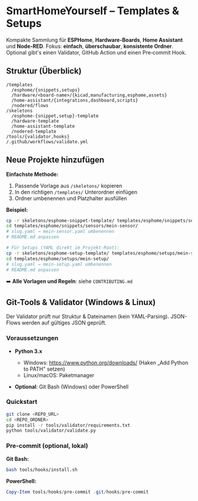 # SmartHomeYourself – Templates & Setups

Kompakte Sammlung für **ESPHome**, **Hardware-Boards**, **Home Assistant** und **Node-RED**. 
Fokus: **einfach**, **überschaubar**, **konsistente Ordner**. Optional gibt's einen Validator, GitHub Action und einen Pre‑commit Hook.

## Struktur (Überblick)
```
/templates
  /esphome/{snippets,setups}
  /hardware/<board-name>/{kicad,manufacturing,esphome,assets}
  /home-assistant/{integrations,dashboard,scripts}
  /nodered/flows
/skeletons
  /esphome-{snippet,setup}-template
  /hardware-template
  /home-assistant-template
  /nodered-template
/tools/{validator,hooks}
/.github/workflows/validate.yml
```


## Neue Projekte hinzufügen

**Einfachste Methode:**
1. Passende Vorlage aus `/skeletons/` kopieren
2. In den richtigen `/templates/` Unterordner einfügen
3. Ordner umbenennen und Platzhalter ausfüllen

**Beispiel:**
```bash
cp -r skeletons/esphome-snippet-template/ templates/esphome/snippets/sensors/mein-sensor/
cd templates/esphome/snippets/sensors/mein-sensor/
# slug.yaml → mein-sensor.yaml umbenennen
# README.md anpassen

# Für Setups (YAML direkt im Projekt-Root):
cp -r skeletons/esphome-setup-template/ templates/esphome/setups/mein-setup/
cd templates/esphome/setups/mein-setup/
# slug.yaml → mein-setup.yaml umbenennen
# README.md anpassen
```

➡️ **Alle Vorlagen und Regeln**: siehe `CONTRIBUTING.md`


## Git-Tools & Validator (Windows & Linux)

Der Validator prüft nur Struktur & Dateinamen (kein YAML-Parsing). JSON-Flows werden auf gültiges JSON geprüft.

### Voraussetzungen

- **Python 3.x**
  - Windows: https://www.python.org/downloads/ (Haken „Add Python to PATH" setzen)
  - Linux/macOS: Paketmanager

- **Optional**: Git Bash (Windows) oder PowerShell

### Quickstart

```bash
git clone <REPO_URL>
cd <REPO_ORDNER>
pip install -r tools/validator/requirements.txt
python tools/validator/validate.py
```

### Pre-commit (optional, lokal)

**Git Bash:**
```bash
bash tools/hooks/install.sh
```

**PowerShell:**
```powershell
Copy-Item tools/hooks/pre-commit .git/hooks/pre-commit
```
